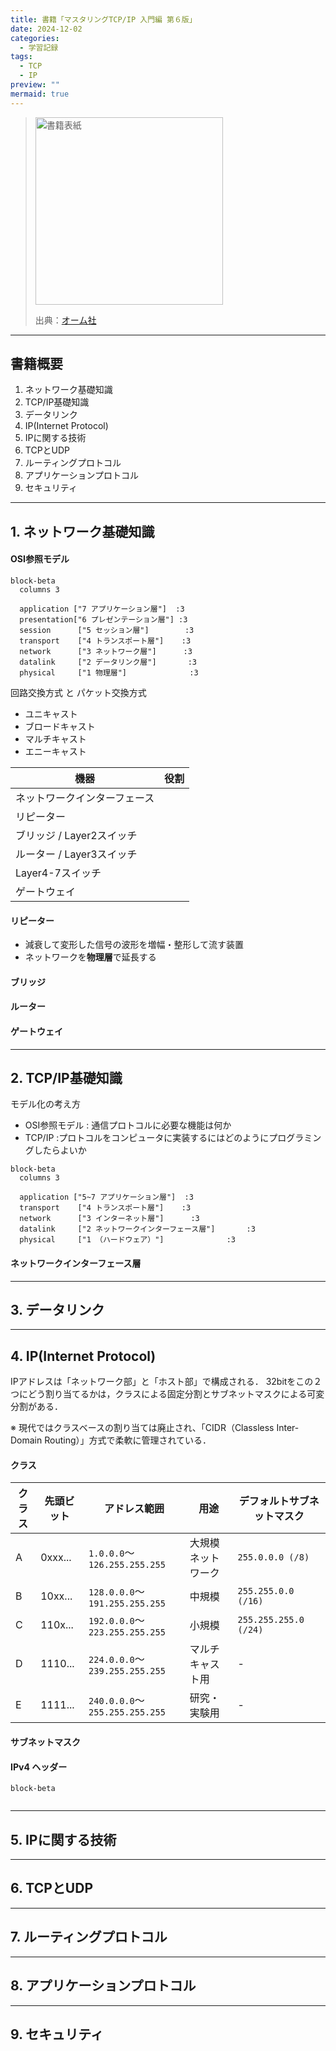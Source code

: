 ```yaml
---
title: 書籍「マスタリングTCP/IP 入門編 第６版」
date: 2024-12-02
categories:
  - 学習記録
tags:
  - TCP
  - IP
preview: ""
mermaid: true
---
```


> <img src="https://www.ohmsha.co.jp/Portals/0/book/large/978-4-274-22447-8.jpg" alt="書籍表紙" width="300">
>
> 出典：[オーム社](https://www.ohmsha.co.jp/book/9784274224478/)


--- 
## 書籍概要

1. ネットワーク基礎知識
2. TCP/IP基礎知識
3. データリンク
4. IP(Internet Protocol)
5. IPに関する技術
6. TCPとUDP
7. ルーティングプロトコル
8. アプリケーションプロトコル
9. セキュリティ


---
## 1. ネットワーク基礎知識


#### OSI参照モデル

```mermaid
block-beta
  columns 3

  application ["7 アプリケーション層"]  :3
  presentation["6 プレゼンテーション層"] :3
  session      ["5 セッション層"]        :3
  transport    ["4 トランスポート層"]    :3
  network      ["3 ネットワーク層"]      :3
  datalink     ["2 データリンク層"]       :3
  physical     ["1 物理層"]              :3
```

回路交換方式 と パケット交換方式

- ユニキャスト
- ブロードキャスト
- マルチキャスト
- エニーキャスト


| 機器                         | 役割 |
| ---------------------------- | ---- |
| ネットワークインターフェース |      |
| リピーター                   |      |
| ブリッジ    / Layer2スイッチ |      |
| ルーター    / Layer3スイッチ |      |
| Layer4-7スイッチ             |      |
| ゲートウェイ                 |      |

#### リピーター
- 減衰して変形した信号の波形を増幅・整形して流す装置
- ネットワークを**物理層**で延長する

#### ブリッジ

#### ルーター

#### 

#### ゲートウェイ

---
## 2. TCP/IP基礎知識


モデル化の考え方
- OSI参照モデル : 通信プロトコルに必要な機能は何か
- TCP/IP :プロトコルをコンピュータに実装するにはどのようにプログラミングしたらよいか


```mermaid
block-beta
  columns 3

  application ["5~7 アプリケーション層"]  :3
  transport    ["4 トランスポート層"]    :3
  network      ["3 インターネット層"]      :3
  datalink     ["2 ネットワークインターフェース層"]       :3
  physical     ["1 （ハードウェア）"]              :3
```


#### ネットワークインターフェース層

---
## 3. データリンク


---
## 4. IP(Internet Protocol)


IPアドレスは「ネットワーク部」と「ホスト部」で構成される．
32bitをこの２つにどう割り当てるかは，クラスによる固定分割とサブネットマスクによる可変分割がある．

※ 現代ではクラスベースの割り当ては廃止され、「CIDR（Classless Inter-Domain Routing）」方式で柔軟に管理されている．



#### クラス

| クラス | 先頭ビット | アドレス範囲                   | 用途               | デフォルトサブネットマスク |
| ------ | ---------- | ------------------------------ | ------------------ | -------------------------- |
| A      | 0xxx...    | `1.0.0.0`〜`126.255.255.255`   | 大規模ネットワーク | `255.0.0.0 (/8)`           |
| B      | 10xx...    | `128.0.0.0`〜`191.255.255.255` | 中規模             | `255.255.0.0 (/16)`        |
| C      | 110x...    | `192.0.0.0`〜`223.255.255.255` | 小規模             | `255.255.255.0 (/24)`      |
| D      | 1110...    | `224.0.0.0`〜`239.255.255.255` | マルチキャスト用   | -                          |
| E      | 1111...    | `240.0.0.0`〜`255.255.255.255` | 研究・実験用       | -                          |


#### サブネットマスク









#### IPv4 ヘッダー


```mermaid
block-beta


```




---
## 5. IPに関する技術


---
## 6. TCPとUDP


---
## 7. ルーティングプロトコル


---
## 8. アプリケーションプロトコル


---
## 9. セキュリティ
 


